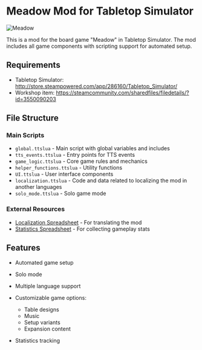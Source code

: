 ﻿# Meadow Mod for Tabletop Simulator

![Meadow](https://i.postimg.cc/9F8jN2vR/9c1a4911-83cb-40d3-a704-c7d35b51a77d-removalai-preview.png)

This is a mod for the board game "Meadow" in Tabletop Simulator. The mod includes all game components with scripting support for automated setup.

## Requirements

- Tabletop Simulator: http://store.steampowered.com/app/286160/Tabletop_Simulator/
- Workshop item: https://steamcommunity.com/sharedfiles/filedetails/?id=3550090203

## File Structure

### Main Scripts

- `global.ttslua` - Main script with global variables and includes
- `tts_events.ttslua` - Entry points for TTS events
- `game_logic.ttslua` - Core game rules and mechanics
- `helper_functions.ttslua` - Utility functions
- `UI.ttslua` - User interface components
- `localization.ttslua` - Code and data related to localizing the mod in another languages
- `solo_mode.ttslua` - Solo game mode

### External Resources

- [Localization Spreadsheet](https://docs.google.com/spreadsheets/d/1odIbt7pqIqgM7f7EskGrRXaCelCOKYxEe9RAqb7qo7Y/edit?gid=537100776#gid=537100776) - For translating the mod
- [Statistics Spreadsheet](https://docs.google.com/spreadsheets/d/1Befps8DLsUL2kyIclXo7Ic0aopxLNG0HZqvgn8EAVdk/edit?gid=1557933903#gid=1557933903) - For collecting gameplay stats

## Features

- Automated game setup
- Solo mode
- Multiple language support
- Customizable game options:
  - Table designs
  - Music
  - Setup variants
  - Expansion content

- Statistics tracking
